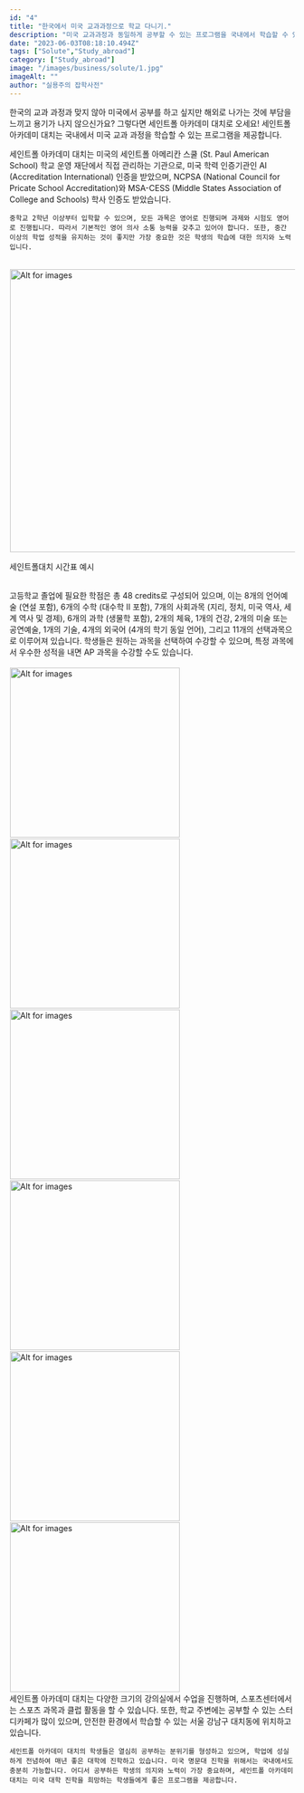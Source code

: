 ```yaml
---
id: "4"
title: "한국에서 미국 교과과정으로 학교 다니기."
description: "미국 교과과정과 동일하게 공부할 수 있는 프로그램을 국내에서 학습할 수 있습니다!"
date: "2023-06-03T08:18:10.494Z"
tags: ["Solute","Study_abroad"]
category: ["Study_abroad"]
image: "/images/business/solute/1.jpg"
imageAlt: ""
author: "실용주의 잡학사전"
---
```

<p className="mb-3 font-light text-gray-500 dark:text-gray-400 first-line:uppercase first-line:tracking-widest first-letter:text-7xl first-letter:font-bold first-letter:text-gray-900 dark:first-letter:text-gray-100 first-letter:mr-3 first-letter:float-left">
    한국의 교과 과정과 맞지 않아 미국에서 공부를 하고 싶지만 해외로 나가는 것에 부담을 느끼고 용기가 나지 않으신가요? 그렇다면 세인트폴 아카데미 대치로 오세요! 세인트폴 아카데미 대치는 국내에서 미국 교과 과정을 학습할 수 있는 프로그램을 제공합니다.
</p>
<div className="font-light text-gray-500 dark:text-gray-400">
    세인트폴 아카데미 대치는 미국의 세인트폴 아메리칸 스쿨 (St. Paul American School) 학교 운영 재단에서 직접 관리하는 기관으로, 미국 학력 인증기관인 AI (Accreditation International) 인증을 받았으며, NCPSA (National Council for Pricate School Accreditation)와 MSA-CESS (Middle States Association of College and Schools) 학사 인증도 받았습니다.

    중학교 2학년 이상부터 입학할 수 있으며, 모든 과목은 영어로 진행되며 과제와 시험도 영어로 진행됩니다. 따라서 기본적인 영어 의사 소통 능력을 갖추고 있어야 합니다. 또한, 중간 이상의 학업 성적을 유지하는 것이 좋지만 가장 중요한 것은 학생의 학습에 대한 의지와 노력입니다.
</div>
<br/>
<div className="relative">
  <!-- <div className="flex" style="transform:translateX(-600px)"> -->
  <div className="flex flex-wrap justify-center not-prose">
    <img
        height="500px"
        width="700px"
        className="cover "
        style="margin:1px"
        alt="Alt for images"
        src="/images/business/solute/2.png"
    />
    <p className="text-xs leading-normal text-center uppercase">
      세인트폴대치 시간표 예시
    </p>
  </div>
</div>
<br/>
<div className="font-light text-gray-500 dark:text-gray-400">
    고등학교 졸업에 필요한 학점은 총 48 credits로 구성되어 있으며, 이는 8개의 언어예술 (연설 포함), 6개의 수학 (대수학 II 포함), 7개의 사회과목 (지리, 정치, 미국 역사, 세계 역사 및 경제), 6개의 과학 (생물학 포함), 2개의 체육, 1개의 건강, 2개의 미술 또는 공연예술, 1개의 기술, 4개의 외국어 (4개의 학기 동일 언어), 그리고 11개의 선택과목으로 이루어져 있습니다. 학생들은 원하는 과목을 선택하여 수강할 수 있으며, 특정 과목에서 우수한 성적을 내면 AP 과목을 수강할 수도 있습니다.
</div>
<br/>
<div className="relative">
  <!-- <div className="flex" style="transform:translateX(-600px)"> -->
  <div className="flex flex-wrap justify-center not-prose">
    <img
        height="300px"
        width="300px"
        className="cover "
        style="margin:1px"
        alt="Alt for images"
        src="/images/business/solute/classroom_1.jpg"
    />
    <img
        height="300px"
        width="300px"
        className="cover  "
        style="margin:1px"
        alt="Alt for images"
        src="/images/business/solute/classroom_2.jpg"
    />
    <img
        height="300px"
        width="300px"
        className="cover  "
        style="margin:1px"
        alt="Alt for images"
        src="/images/business/solute/classroom_3.jpg"
    />
    <img
        height="300px"
        width="300px"
        className="cover  "
        style="margin:1px"
        alt="Alt for images"
        src="/images/business/solute/classroom_4.jpg"
    />
    <img
        height="300px"
        width="300px"
        className="cover  "
        style="margin:1px"
        alt="Alt for images"
        src="/images/business/solute/classroom_5.jpg"
    />
    <img
        height="300px"
        width="300px"
        className="cover  "
        style="margin:1px"
        alt="Alt for images"
        src="/images/business/solute/classroom_6.jpg"
    />
  </div>
</div>
<div className="font-light text-gray-500 dark:text-gray-400">
    세인트폴 아카데미 대치는 다양한 크기의 강의실에서 수업을 진행하며, 스포츠센터에서는 스포츠 과목과 클럽 활동을 할 수 있습니다. 또한, 학교 주변에는 공부할 수 있는 스터디카페가 많이 있으며, 안전한 환경에서 학습할 수 있는 서울 강남구 대치동에 위치하고 있습니다.

    세인트폴 아카데미 대치의 학생들은 열심히 공부하는 분위기를 형성하고 있으며, 학업에 성실하게 전념하여 매년 좋은 대학에 진학하고 있습니다. 미국 명문대 진학을 위해서는 국내에서도 충분히 가능합니다. 어디서 공부하든 학생의 의지와 노력이 가장 중요하며, 세인트폴 아카데미 대치는 미국 대학 진학을 희망하는 학생들에게 좋은 프로그램을 제공합니다.
</div>
